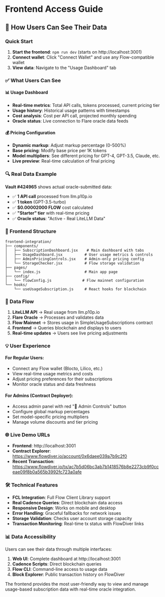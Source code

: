 # Frontend Access Guide

## 🚀 How Users Can See Their Data

### Quick Start
1. **Start the frontend**: `npm run dev` (starts on http://localhost:3001)
2. **Connect wallet**: Click "Connect Wallet" and use any Flow-compatible wallet
3. **View data**: Navigate to the "Usage Dashboard" tab

### ✅ What Users Can See

#### 📊 Usage Dashboard
- **Real-time metrics**: Total API calls, tokens processed, current pricing tier
- **Usage history**: Historical usage patterns with timestamps
- **Cost analysis**: Cost per API call, projected monthly spending
- **Oracle status**: Live connection to Flare oracle data feeds

#### 💰 Pricing Configuration  
- **Dynamic markup**: Adjust markup percentage (0-500%)
- **Base pricing**: Modify base price per 1K tokens
- **Model multipliers**: See different pricing for GPT-4, GPT-3.5, Claude, etc.
- **Live preview**: Real-time calculation of final pricing

### 🔍 Real Data Example

**Vault #424965** shows actual oracle-submitted data:
- ✅ **1 API call** processed from llm.p10p.io
- ✅ **1 token** (GPT-3.5-turbo) 
- ✅ **$0.00002000 FLOW** cost calculated
- ✅ **"Starter" tier** with real-time pricing
- ✅ **Oracle status**: "Active - Real LiteLLM Data"

### 📱 Frontend Structure

```
frontend-integration/
├── components/
│   ├── SubscriptionDashboard.jsx    # Main dashboard with tabs
│   ├── UsageDashboard.jsx          # User usage metrics & controls
│   ├── AdminPricingControls.jsx    # Admin-only pricing config
│   └── StorageChecker.jsx          # Flow storage validation
├── pages/
│   └── index.js                    # Main app page
├── config/
│   └── flowConfig.js              # Flow mainnet configuration
└── hooks/
    └── useUsageSubscription.js     # React hooks for blockchain
```

### 🔗 Data Flow

1. **LiteLLM API** → Real usage from llm.p10p.io
2. **Flare Oracle** → Processes and validates data
3. **Flow Mainnet** → Stores usage in SimpleUsageSubscriptions contract
4. **Frontend** → Queries blockchain and displays to users
5. **Real-time updates** → Users see live pricing adjustments

### 💡 User Experience

#### For Regular Users:
- Connect any Flow wallet (Blocto, Lilico, etc.)
- View real-time usage metrics and costs
- Adjust pricing preferences for their subscriptions
- Monitor oracle status and data freshness

#### For Admins (Contract Deployer):
- Access admin panel with red "🔧 Admin Controls" button
- Configure global markup percentages
- Set model-specific pricing multipliers
- Manage volume discounts and tier pricing

### 🌐 Live Demo URLs

- **Frontend**: http://localhost:3001
- **Contract Explorer**: https://www.flowdiver.io/account/0x6daee039a7b9c2f0
- **Recent Transaction**: https://www.flowdiver.io/tx/ac7b5d06bc3ab7b1418576b8e2273cb9f0cceae09f8b0a565b3992fc723a0afe

### 🛠 Technical Features

- **FCL Integration**: Full Flow Client Library support
- **Real Cadence Queries**: Direct blockchain data access
- **Responsive Design**: Works on mobile and desktop
- **Error Handling**: Graceful fallbacks for network issues
- **Storage Validation**: Checks user account storage capacity
- **Transaction Monitoring**: Real-time tx status with FlowDiver links

### 📊 Data Accessibility

Users can see their data through multiple interfaces:

1. **Web UI**: Complete dashboard at http://localhost:3001
2. **Cadence Scripts**: Direct blockchain queries
3. **Flow CLI**: Command-line access to usage data
4. **Block Explorer**: Public transaction history on FlowDiver

The frontend provides the most user-friendly way to view and manage usage-based subscription data with real-time oracle integration.